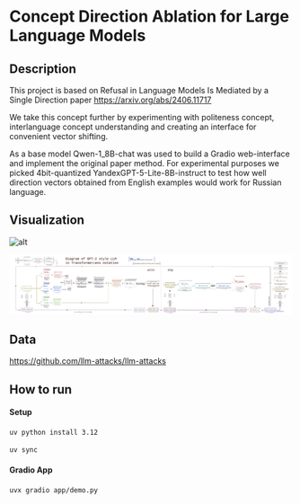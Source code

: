 # Concept Direction Ablation for Large Language Models

## Description

This project is based on Refusal in Language Models Is Mediated by a Single Direction paper
https://arxiv.org/abs/2406.11717

We take this concept further by experimenting with politeness concept, interlanguage concept understanding and creating an interface for convenient vector shifting.

As a base model Qwen-1_8B-chat was used to build a Gradio web-interface and implement the original paper method. For experimental purposes we picked 4bit-quantized YandexGPT-5-Lite-8B-instruct to test how well direction vectors obtained from English examples would work for Russian language.

## Visualization

![alt]()

![alt](./imgs/TransformerLens_Diagram.svg)

## Data

https://github.com/llm-attacks/llm-attacks

## How to run

#### Setup

```bash
uv python install 3.12
```

```bash
uv sync
```

#### Gradio App

```bash
uvx gradio app/demo.py
```
